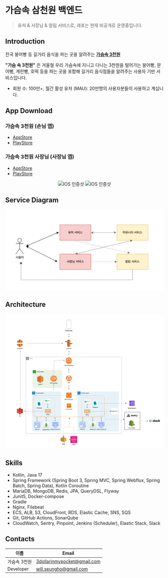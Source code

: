 # 가슴속 삼천원 백엔드

> 유저 & 사장님 & 알림 서비스로, 레포는 현재 비공개로 운영중입니다.

## Introduction

전국 붕어빵 등 길거리 음식을 파는 곳을 알려주는 [**가슴속 3천원**](https://intro.threedollars.co.kr/)

**"가슴 속 3천원"** 은 겨울철 우리 가슴속에 지니고 다니는 3천원을 털어가는 붕어빵, 문어빵, 계란빵, 호떡 등을 파는 곳을 포함해 길거리 음식점들을 알려주는 사용자 기반 서비스입니다.

- 회원 수: 100만+, 월간 활성 유저 (MAU): 20만명의 사용자분들이 사용하고 계십니다.

## App Download

### 가슴속 3천원 (손님 앱)

- [AppStore](https://apps.apple.com/kr/app/%EA%B0%80%EC%8A%B4%EC%86%8D3%EC%B2%9C%EC%9B%90-%EB%82%98%EC%99%80-%EA%B0%80%EA%B9%8C%EC%9A%B4-%EB%B6%95%EC%96%B4%EB%B9%B5/id1496099467)
- [PlayStore](https://play.google.com/store/apps/details?id=com.zion830.threedollars)

### 가슴속 3천원 사장님 (사장님 앱)

- [AppStore](https://apps.apple.com/kr/app/%EA%B0%80%EC%8A%B4%EC%86%8D-3%EC%B2%9C%EC%9B%90-%EC%82%AC%EC%9E%A5%EB%8B%98/id1639708958)
- [PlayStore](https://play.google.com/store/apps/details?id=app.threedollars.manager)

<p align="center">
    <img src="https://user-images.githubusercontent.com/7058293/110067262-b179c700-7db6-11eb-8451-223956dca69d.jpg" width="40%" alt="IOS 인증샷"/>
    <img src="docs/appstore.png" width="40%" alt="IOS 인증샷">
</p>

## Service Diagram

![img.png](docs/service-diagram.png)

## Architecture

![img.png](docs/3dollars-architecture-20240127-1.png)

## Skills

- Kotlin, Java 17
- Spring Framework (Spring Boot 3, Spring MVC, Spring Webflux, Spring Batch, Spring Data), Kotlin
  Coroutine
- MariaDB, MongoDB, Redis, JPA, QueryDSL, Flyway
- Junit5, Docker-compose
- Gradle
- Nginx, Filebeat
- ECS, ALB, S3, CloudFront, RDS, Elastic Cache, SNS, SQS
- Git, GitHub Actions, SonarQube
- CloudWatch, Sentry, Pinpoint, Jenkins (Scheduler), Elastic Stack, Slack

## Contacts

| 이름        | Email                       |
|-----------|-----------------------------|
| 가슴속 3천원   | 3dollarinmypocket@gmail.com |
| Developer | will.seungho@gmail.com      |
